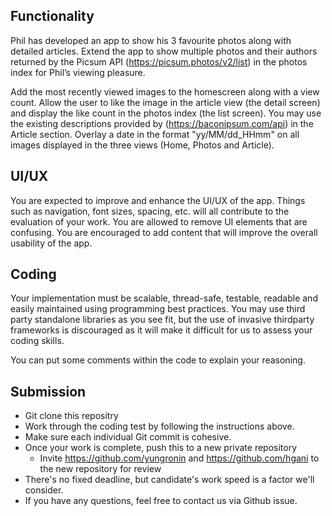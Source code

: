 
## Functionality

Phil has developed an app to show his 3 favourite photos along with detailed articles. Extend the app to show multiple photos and their authors returned by the Picsum API (https://picsum.photos/v2/list) in the photos index for Phil’s viewing pleasure.

Add the most recently viewed images to the homescreen along with a view count. Allow the user to like the image in the article view (the detail screen) and display the like count in the photos index (the list screen). You may use the existing descriptions provided by (https://baconipsum.com/api) in the Article section. Overlay a date in the format "yy/MM/dd_HHmm" on all images displayed in the three views (Home, Photos and Article).

## UI/UX

You are expected to improve and enhance the UI/UX of the app. Things such as navigation, font sizes, spacing, etc. will all contribute to the evaluation of your work. You are allowed to remove UI elements that are confusing. You are encouraged to add content that will improve the overall usability of the app.

## Coding

Your implementation must be scalable, thread-safe, testable, readable and easily maintained using programming best practices. You may use third party standalone libraries as you see fit, but the use of invasive thirdparty frameworks is discouraged as it will make it difficult for us to assess your coding skills.

You can put some comments within the code to explain your reasoning.

## Submission

- Git clone this repositry 
- Work through the coding test by following the instructions above.
- Make sure each individual Git commit is cohesive.
- Once your work is complete, push this to a new private repository
  - Invite https://github.com/yungronin and https://github.com/hgani to the new repository for review
- There's no fixed deadline, but candidate's work speed is a factor we'll consider.
- If you have any questions, feel free to contact us via Github issue.
